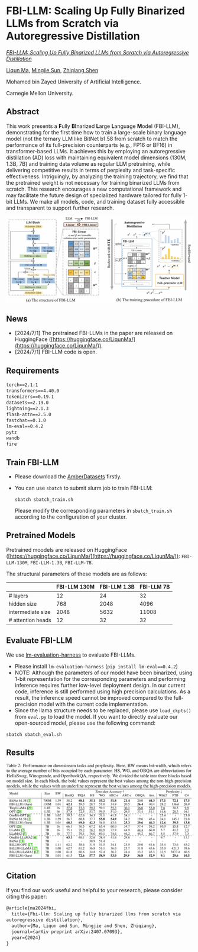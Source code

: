 # FBI-LLM: Scaling Up Fully Binarized LLMs from Scratch via Autoregressive Distillation

*[FBI-LLM: Scaling Up Fully Binarized LLMs from Scratch via Autoregressive Distillation](https://arxiv.org/abs/2407.07093)*

[Liqun Ma](https://scholar.google.com/citations?user=zVXXXGIAAAAJ&hl=zh-CN), [Mingjie Sun](https://eric-mingjie.github.io/), [Zhiqiang Shen](http://zhiqiangshen.com/)

Mohamed bin Zayed University of Artificial Intelligence.

Carnegie Mellon University.

## Abstract
This work presents a **F**ully **BI**narized **L**arge **L**anguage **M**odel (FBI-LLM), demonstrating for the first time how to train a large-scale binary language model (not the ternary LLM like BitNet b1.58 from scratch to match the performance of its full-precision counterparts (e.g., FP16 or BF16) in transformer-based LLMs. It achieves this by employing an autoregressive distillation (AD) loss with maintaining equivalent model dimensions (130M, 1.3B, 7B) and training data volume as regular LLM pretraining, while delivering competitive results in terms of perplexity and task-specific effectiveness. Intriguingly, by analyzing the training trajectory, we find that the pretrained weight is not necessary for training binarized LLMs from scratch. This research encourages a new computational framework and may facilitate the future design of specialized hardware tailored for fully 1-bit LLMs. We make all models, code, and training dataset fully accessible and transparent to support further research.

![image](https://github.com/LiqunMa/FBI-LLM/blob/main/figures/structure_and_training_procedure.png)

## News
- [2024/7/1] The pretrained FBI-LLMs in the paper are released on HuggingFace ([https://huggingface.co/LiqunMa/](https://huggingface.co/LiqunMa/)).
- [2024/7/1] FBI-LLM code is open.

## Requirements
```
torch==2.1.1
transformers==4.40.0
tokenizers==0.19.1
datasets==2.19.0
lightning==2.1.3
flash-attn==2.5.0
fastchat==0.1.0
lm-eval==0.4.2
pytz
wandb
fire
```

## Train FBI-LLM
- Please download the [AmberDatasets](https://huggingface.co/datasets/LLM360/AmberDatasets) firstly.
- You can use `sbatch` to submit slurm job to train FBI-LLM:
  ```
  sbatch sbatch_train.sh
  ```
  
  Please modify the corresponding parameters in `sbatch_train.sh` according to the configuration of your cluster.

## Pretrained Models
Pretrained moodels are released on HuggingFace ([https://huggingface.co/LiqunMa/](https://huggingface.co/LiqunMa/)): `FBI-LLM-130M`, `FBI-LLM-1.3B`, `FBI-LLM-7B`.

The structural parameters of these models are as follows:

|      | FBI-LLM 130M | FBI-LLM 1.3B | FBI-LLM 7B |
| ----------- | ----------- |----------- |----------- |
| # layers      | 12          |  24      | 32         |
| hidden size   | 768        | 2048 | 4096 |
| intermediate size | 2048   | 5632 | 11008 |
| # attention heads | 12     |32    |32     |

## Evaluate FBI-LLM
We use [lm-evaluation-harness](https://github.com/EleutherAI/lm-evaluation-harness) to evaluate FBI-LLMs. 

- Please install `lm-evaluation-harness` (`pip install lm-eval==0.4.2`)
- NOTE: Although the parameters of our model have been binarized, using 1-bit representation for the corresponding parameters and performing inference requires further low-level deployment design. In our current code, inference is still performed using high precision calculations. As a result, the inference speed cannot be improved compared to the full-precision model with the current code implementation.
- Since the llama structure needs to be replaced, please use `load_ckpts()` from `eval.py` to load the model. If you want to directly evaluate our open-sourced model, please use the following command:
 ```
 sbatch sbatch_eval.sh
 ```

## Results
![image](https://github.com/LiqunMa/FBI-LLM/blob/main/figures/main_result.jpg)

## Citation
If you find our work useful and helpful to your research, please consider citing this paper:
```
@article{ma2024fbi,
  title={Fbi-llm: Scaling up fully binarized llms from scratch via autoregressive distillation},
  author={Ma, Liqun and Sun, Mingjie and Shen, Zhiqiang},
  journal={arXiv preprint arXiv:2407.07093},
  year={2024}
}
```
